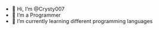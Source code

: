 - 👋 Hi, I’m @Crysty007
- 👀 I’m a Programmer
- 🌱 I’m currently learning different programming languages


<!---
Crysty007/Crysty007 is a ✨ special ✨ repository because its `README.md` (this file) appears on your GitHub profile.
You can click the Preview link to take a look at your changes.
--->
